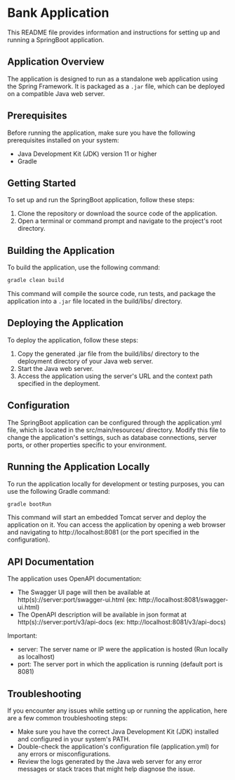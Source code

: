 # Bank Application

This README file provides information and instructions for setting up and running a SpringBoot application.

## Application Overview

The application is designed to run as a standalone web application using the Spring Framework. It is packaged as a `.jar` file, which can be deployed on a compatible Java web server.

## Prerequisites

Before running the application, make sure you have the following prerequisites installed on your system:

- Java Development Kit (JDK) version 11 or higher
- Gradle

## Getting Started

To set up and run the SpringBoot application, follow these steps:

1. Clone the repository or download the source code of the application.
2. Open a terminal or command prompt and navigate to the project's root directory.

## Building the Application

To build the application, use the following command:

```bash
gradle clean build
```
This command will compile the source code, run tests, and package the application into a `.jar` file located in the build/libs/ directory.

## Deploying the Application
To deploy the application, follow these steps:

1. Copy the generated .jar file from the build/libs/ directory to the deployment directory of your Java web server.
2. Start the Java web server.
3. Access the application using the server's URL and the context path specified in the deployment.

## Configuration
The SpringBoot application can be configured through the application.yml file, which is located in the src/main/resources/ directory. Modify this file to change the application's settings, such as database connections, server ports, or other properties specific to your environment.

## Running the Application Locally
To run the application locally for development or testing purposes, you can use the following Gradle command:

```bash
gradle bootRun
```

This command will start an embedded Tomcat server and deploy the application on it. You can access the application by opening a web browser and navigating to http://localhost:8081 (or the port specified in the configuration).

## API Documentation

The application uses OpenAPI documentation:

- The Swagger UI page will then be available at http(s)://server:port/swagger-ui.html (ex: http://localhost:8081/swagger-ui.html) 
- The OpenAPI description will be available in json format at http(s)://server:port/v3/api-docs (ex: http://localhost:8081/v3/api-docs)

Important:
- server: The server name or IP were the application is hosted (Run locally as localhost)
- port: The server port in which the application is running (default port is 8081)

## Troubleshooting
If you encounter any issues while setting up or running the application, here are a few common troubleshooting steps:

- Make sure you have the correct Java Development Kit (JDK) installed and configured in your system's PATH.
- Double-check the application's configuration file (application.yml) for any errors or misconfigurations.
- Review the logs generated by the Java web server for any error messages or stack traces that might help diagnose the issue.